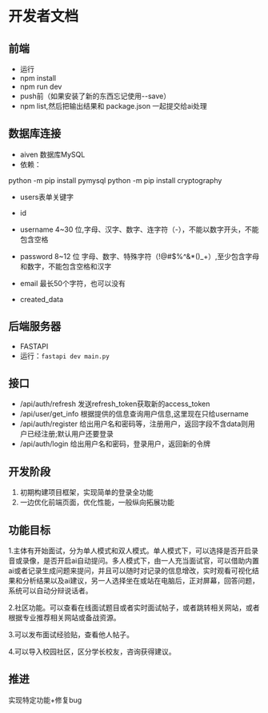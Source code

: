 # 开发者文档

## 前端

- 运行
- npm install
- npm run dev
- push前（如果安装了新的东西忘记使用--save）
- npm list,然后把输出结果和 package.json 一起提交给ai处理

## 数据库连接   

- aiven 数据库MySQL
- 依赖：

python -m pip install pymysql
python -m pip install cryptography

- users表单关键字

- id
- username 4~30 位,字母、汉字、数字、连字符（-），不能以数字开头，不能包含空格
- password 8~12 位 字母、数字、特殊字符（!@#$%^&*()_+）,至少包含字母和数字，不能包含空格和汉字
- email 最长50个字符，也可以没有
- created_data

## 后端服务器

- FASTAPI
- 运行：`fastapi dev main.py`

## 接口  

- /api/auth/refresh  发送refresh_token获取新的access_token
- /api/user/get_info  根据提供的信息查询用户信息,这里现在只给username  
- /api/auth/register 给出用户名和密码等，注册用户，返回字段不含data则用户已经注册;默认用户还要登录
- /api/auth/login  给出用户名和密码，登录用户，返回新的令牌

## 开发阶段

1. 初期构建项目框架，实现简单的登录全功能
2. 一边优化前端页面，优化性能，一般纵向拓展功能

## 功能目标

1.主体有开始面试，分为单人模式和双人模式。单人模式下，可以选择是否开启录音或录像，是否开启ai自动提问。多人模式下，由一人充当面试官，可以借助内置ai或者记录生成问题来提问，并且可以随时对记录的信息增改，实时观看可视化结果和分析结果以及ai建议，另一人选择坐在或站在电脑后，正对屏幕，回答问题，系统可以自动分辩说话者。

2.社区功能。可以查看在线面试题目或者实时面试帖子，或者跳转相关网站，或者根据专业推荐相关网站或备战资源。

3.可以发布面试经验贴，查看他人帖子。

4.可以导入校园社区，区分学长校友，咨询获得建议。

## 推进

实现特定功能+修复bug